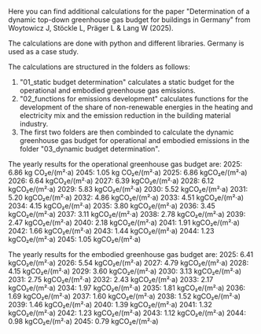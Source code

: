 Here you can find additional calculations for the paper "Determination of a dynamic top-down greenhouse gas budget for buildings in Germany" from Woytowicz J, Stöckle L, Präger L & Lang W (2025).

The calculations are done with python and different libraries. Germany is used as a case study.

The calculations are structured in the folders as follows:
1) "01_static budget determination" calculates a static budget for the operational and embodied greenhouse gas emissions.
2) "02_functions for emissions development" calculates functions for the development of the share of non-renewable energies in the heating and electricity mix and the emission reduction in the building material industry.
3) The first two folders are then combinded to calculate the dynamic greenhouse gas budget for operational and embodied emissions in the folder "03_dynamic budget determination".

The yearly results for the operational greenhouse gas budget are: 
2025: 6.86 kg CO₂e/(m²·a)
2045: 1.05 kg CO₂e/(m²·a)
2025: 6.86 kgCO₂e/(m²·a)
2026: 6.64 kgCO₂e/(m²·a)
2027: 6.39 kgCO₂e/(m²·a)
2028: 6.12 kgCO₂e/(m²·a)
2029: 5.83 kgCO₂e/(m²·a)
2030: 5.52 kgCO₂e/(m²·a)
2031: 5.20 kgCO₂e/(m²·a)
2032: 4.86 kgCO₂e/(m²·a)
2033: 4.51 kgCO₂e/(m²·a)
2034: 4.15 kgCO₂e/(m²·a)
2035: 3.80 kgCO₂e/(m²·a)
2036: 3.45 kgCO₂e/(m²·a)
2037: 3.11 kgCO₂e/(m²·a)
2038: 2.78 kgCO₂e/(m²·a)
2039: 2.47 kgCO₂e/(m²·a)
2040: 2.18 kgCO₂e/(m²·a)
2041: 1.91 kgCO₂e/(m²·a)
2042: 1.66 kgCO₂e/(m²·a)
2043: 1.44 kgCO₂e/(m²·a)
2044: 1.23 kgCO₂e/(m²·a)
2045: 1.05 kgCO₂e/(m²·a)

The yearly results for the embodied greenhouse gas budget are: 
2025: 6.41 kgCO₂e/(m²·a)
2026: 5.54 kgCO₂e/(m²·a)
2027: 4.79 kgCO₂e/(m²·a)
2028: 4.15 kgCO₂e/(m²·a)
2029: 3.60 kgCO₂e/(m²·a)
2030: 3.13 kgCO₂e/(m²·a)
2031: 2.75 kgCO₂e/(m²·a)
2032: 2.43 kgCO₂e/(m²·a)
2033: 2.17 kgCO₂e/(m²·a)
2034: 1.97 kgCO₂e/(m²·a)
2035: 1.81 kgCO₂e/(m²·a)
2036: 1.69 kgCO₂e/(m²·a)
2037: 1.60 kgCO₂e/(m²·a)
2038: 1.52 kgCO₂e/(m²·a)
2039: 1.46 kgCO₂e/(m²·a)
2040: 1.39 kgCO₂e/(m²·a)
2041: 1.32 kgCO₂e/(m²·a)
2042: 1.23 kgCO₂e/(m²·a)
2043: 1.12 kgCO₂e/(m²·a)
2044: 0.98 kgCO₂e/(m²·a)
2045: 0.79 kgCO₂e/(m²·a)
